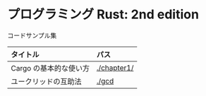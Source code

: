 # プログラミング Rust: 2nd edition

コードサンプル集

| タイトル               | パス                       |
| :--------------------- | :------------------------- |
| Cargo の基本的な使い方 | [./chapter1/](./chapter1/) |
| ユークリッドの互助法   | [./gcd](./gcd/)            |
